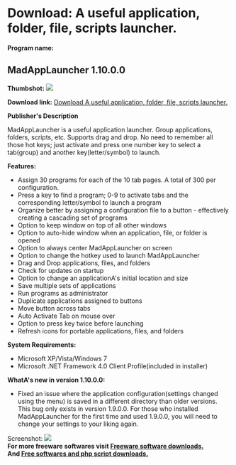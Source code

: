# Download: A useful application, folder, file, scripts launcher.

**Program name:**

## MadAppLauncher 1.10.0.0

  
**Thumbshot:** ![](http://www.freewarefiles.com/screenshot/madapplnchr_md.jpg)   
  
**Download link:** [Download A useful application, folder, file, scripts launcher.](http://freesoftwares.boysofts.com/MadAppLauncher_program_62916.html)  
  


**Publisher's Description**  
  


MadAppLauncher is a useful application launcher. Group applications, folders, scripts, etc. Supports drag and drop. No need to remember all those hot keys; just activate and press one number key to select a tab(group) and another key(letter/symbol) to launch. 

**Features:**

  * Assign 30 programs for each of the 10 tab pages. A total of 300 per configuration. 
  * Press a key to find a program; 0-9 to activate tabs and the corresponding letter/symbol to launch a program 
  * Organize better by assigning a configuration file to a button - effectively creating a cascading set of programs 
  * Option to keep window on top of all other windows 
  * Option to auto-hide window when an application, file, or folder is opened 
  * Option to always center MadAppLauncher on screen 
  * Option to change the hotkey used to launch MadAppLauncher 
  * Drag and Drop applications, files, and folders 
  * Check for updates on startup 
  * Option to change an applicationA's initial location and size 
  * Save multiple sets of applications 
  * Run programs as administrator 
  * Duplicate applications assigned to buttons 
  * Move button across tabs 
  * Auto Activate Tab on mouse over 
  * Option to press key twice before launching 
  * Refresh icons for portable applications, files, and folders 

**System Requirements:**

  * Microsoft XP/Vista/Windows 7 
  * Microsoft .NET Framework 4.0 Client Profile(included in installer) 

**WhatA's new in version 1.10.0.0:**

  * Fixed an issue where the application configuration(settings changed using the menu) is saved in a different directory than older versions. This bug only exists in version 1.9.0.0. For those who installed MadAppLauncher for the first time and used 1.9.0.0, you will need to change your settings to your liking again. 

  
  
Screenshot: ![](http://www.freewarefiles.com/screenshot/madapplnchr.jpg)   
**For more freeware softwares visit [Freeware software downloads.](http://freesoftwares.boysofts.com/)**   
**And [Free softwares and php script downloads.](http://www.boysofts.com/)**
